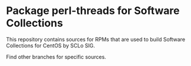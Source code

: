 # Package perl-threads for Software Collections

This repository contains sources for RPMs that are used
to build Software Collections for CentOS by SCLo SIG.

Find other branches for specific sources.
